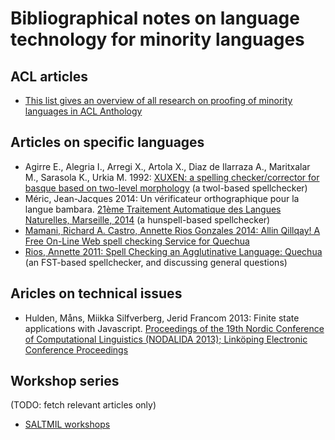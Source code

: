 # Bibliographical notes on language technology for minority languages

## ACL articles

- [This list gives an overview of all research on proofing of minority languages in ACL Anthology](speller_research.md)

## Articles on specific languages

- Agirre E., Alegria I., Arregi X., Artola X., Diaz de Ilarraza A., Maritxalar M., Sarasola K., Urkia M. 1992: [XUXEN: a spelling checker/corrector for basque based on two-level morphology](https://dl.acm.org/citation.cfm?id=974520) (a twol-based spellchecker)
- Méric, Jean-Jacques 2014: Un vérificateur orthographique pour la langue bambara. [21ème Traitement Automatique des Langues Naturelles, Marseille, 2014](http://www.aclweb.org/anthology/W14-6505) (a hunspell-based spellchecker)
- [Mamani, Richard A. Castro, Annette Rios Gonzales 2014: Allin Qillqay! A Free On-Line Web spell checking Service for Quechua](https://pdfs.semanticscholar.org/5a42/5bb0dfbdb8273f9ed7f2c83a92bdb3a79367.pdf)
- [Rios, Annette 2011: Spell Checking an Agglutinative Language: Quechua](http://www.zora.uzh.ch/id/eprint/52921/1/ltc-106-rios.pdf) (an FST-based spellchecker, and discussing general questions)

## Aricles on technical issues

- Hulden, Måns, Miikka Silfverberg, Jerid Francom 2013: Finite state applications with Javascript. [Proceedings of the 19th Nordic Conference of Computational Linguistics (NODALIDA 2013); Linköping Electronic Conference Proceedings](http://emmtee.net/oe/nodalida13/conference/91.pdf)

## Workshop series

(TODO: fetch relevant articles only)

- [SALTMIL workshops](http://ixa2.si.ehu.es/saltmil/index.php/en/activities-mainmenu-73/saltmil-workshops-mainmenu-77.1.html)

